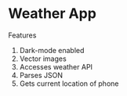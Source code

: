 
#  Weather App

Features
1. Dark-mode enabled
2. Vector images
3. Accesses weather API
4. Parses JSON
5. Gets current location of phone
